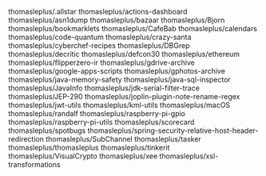 thomasleplus/.allstar
thomasleplus/actions-dashboard
thomasleplus/asn1dump
thomasleplus/bazaar
thomasleplus/Bjorn
thomasleplus/bookmarklets
thomasleplus/CafeBab
thomasleplus/calendars
thomasleplus/code-quantum
thomasleplus/crazy-santa
thomasleplus/cyberchef-recipes
thomasleplus/DBGrep
thomasleplus/decritic
thomasleplus/defcon30
thomasleplus/ethereum
thomasleplus/flipperzero-ir
thomasleplus/gdrive-archive
thomasleplus/google-apps-scripts
thomasleplus/gphotos-archive
thomasleplus/java-memory-safety
thomasleplus/java-sql-inspector
thomasleplus/JavaInfo
thomasleplus/jdk-serial-filter-trace
thomasleplus/JEP-290
thomasleplus/joplin-plugin-note-rename-regex
thomasleplus/jwt-utils
thomasleplus/kml-utils
thomasleplus/macOS
thomasleplus/randalf
thomasleplus/raspberry-pi-gpio
thomasleplus/raspberry-pi-utils
thomasleplus/scorecard
thomasleplus/spotbugs
thomasleplus/spring-security-relative-host-header-redirection
thomasleplus/SubChannel
thomasleplus/tasker
thomasleplus/thomasleplus
thomasleplus/tinkerit
thomasleplus/VisualCrypto
thomasleplus/xee
thomasleplus/xsl-transformations

